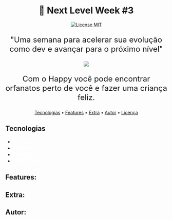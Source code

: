 <h1 align="center" >🚀 Next Level Week #3</h1>

<p align="center">
  <a href="https://opensource.org/licenses/MIT">
    <img src="https://img.shields.io/badge/License-MIT-blue.svg" alt="License MIT">
  </a>
</p>

<p align="center" style="font-size: 24px">"Uma semana para acelerar sua evolução como dev e avançar para o próximo nível"</p>

<div align="center"  > <img src="https://user-images.githubusercontent.com/48728541/95793825-d3b26180-0cbc-11eb-9684-285a83e7374f.png" /> </div>

<p align="center" style="font-size: 24px">Com o Happy você pode encontrar orfanatos perto de você e fazer uma criança feliz.</p>

<p align="center">
 <a href="#tecnologias">Tecnologias</a> •
 <a href="#features">Features</a> • 
 <a href="#extra">Extra</a> •
 <a href="#autor">Autor</a> •
 <a href="#licença">Licença</a>
</p>

## Tecnologias

- <a href="https://www.typescriptlang.org/" style="text-decoration: none; font-size: 16px; color: #fff;" >TypeScript </a>
- <a href="https://nodejs.org/en/" style="text-decoration: none; font-size: 16px; color: #fff;" >Node JS </a>
- <a href="https://pt-br.reactjs.org/" style="text-decoration: none; font-size: 16px; color: #fff;" >React JS </a>
- <a href="https://reactnative.dev/" style="text-decoration: none; font-size: 16px; color: #fff;" >React Native </a>

## Features:

## Extra:

## Autor:



  
  
